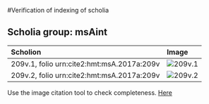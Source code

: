#Verification of indexing of scholia



## Scholia group: msAint 

| Scholion     | Image     |
| :------------- | :------------- |
| 209v.1, folio urn:cite2:hmt:msA.2017a:209v | ![209v.1](http://www.homermultitext.org/iipsrv?OBJ=IIP,1.0&FIF=/project/homer/pyramidal/VenA/VA209VN_0711.tif&RGN=0.8771,0.2777,0.06798,0.03555&WID=800&CVT=JPEG) | 
| 209v.2, folio urn:cite2:hmt:msA.2017a:209v | ![209v.2](http://www.homermultitext.org/iipsrv?OBJ=IIP,1.0&FIF=/project/homer/pyramidal/VenA/VA209VN_0711.tif&RGN=0.8788,0.4562,0.06982,0.03665&WID=800&CVT=JPEG) | 


Use the image citation tool to check completeness.
[Here](http://www.homermultitext.org/ict2/?urn=urn:cite2:hmt:vaimg.2017a:VA209VN_0711@0.8771,0.2777,0.06798,0.03555&urn=urn:cite2:hmt:vaimg.2017a:VA209VN_0711@0.8788,0.4562,0.06982,0.03665)